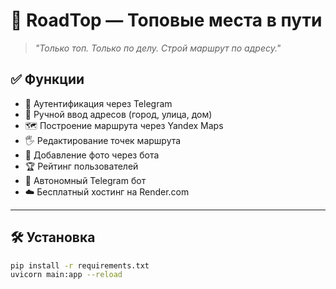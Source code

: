 # 🚀 RoadTop — Топовые места в пути

> *"Только топ. Только по делу. Строй маршрут по адресу."*

## ✅ Функции

- 🔐 Аутентификация через Telegram
- 📍 Ручной ввод адресов (город, улица, дом)
- 🗺️ Построение маршрута через Yandex Maps
- 🖐️ Редактирование точек маршрута
- 📸 Добавление фото через бота
- 🏆 Рейтинг пользователей
- 💬 Автономный Telegram бот
- ☁️ Бесплатный хостинг на Render.com

---

## 🛠️ Установка

```bash
pip install -r requirements.txt
uvicorn main:app --reload